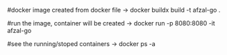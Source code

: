 #docker image created from docker file    -> docker buildx build -t afzal-go .

#run the image, container will be created -> docker run -p 8080:8080 -it afzal-go

#see the running/stoped containers        -> docker ps -a

